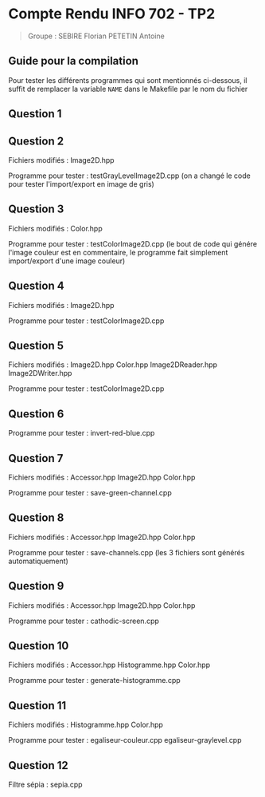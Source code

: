 # Compte Rendu INFO 702 - TP2

> Groupe : 
SEBIRE Florian
PETETIN Antoine

Guide pour la compilation 
---
Pour tester les différents programmes qui sont mentionnés ci-dessous, 
il suffit de remplacer la variable `NAME` dans le Makefile par le nom du fichier

Question 1
---

Question 2
---

Fichiers modifiés : Image2D.hpp

Programme pour tester : testGrayLevelImage2D.cpp (on a changé le code pour tester l'import/export en image de gris)

Question 3
---
Fichiers modifiés : Color.hpp

Programme pour tester : testColorImage2D.cpp (le bout de code qui génére l'image couleur est en commentaire, le programme fait simplement import/export d'une image couleur)


Question 4
---

Fichiers modifiés : Image2D.hpp

Programme pour tester : testColorImage2D.cpp 

Question 5
---

Fichiers modifiés : Image2D.hpp Color.hpp Image2DReader.hpp Image2DWriter.hpp

Programme pour tester : testColorImage2D.cpp

Question 6
---

Programme pour tester : invert-red-blue.cpp

Question 7
---

Fichiers modifiés : Accessor.hpp Image2D.hpp Color.hpp

Programme pour tester : save-green-channel.cpp


Question 8
---
Fichiers modifiés : Accessor.hpp Image2D.hpp Color.hpp

Programme pour tester : save-channels.cpp (les 3 fichiers sont générés automatiquement)


Question 9
---

Fichiers modifiés : Accessor.hpp Image2D.hpp Color.hpp

Programme pour tester : cathodic-screen.cpp

Question 10
---

Fichiers modifiés : Accessor.hpp Histogramme.hpp Color.hpp

Programme pour tester : generate-histogramme.cpp

Question 11
---

Fichiers modifiés : Histogramme.hpp Color.hpp

Programme pour tester : egaliseur-couleur.cpp egaliseur-graylevel.cpp

Question 12
---
Filtre sépia : sepia.cpp
